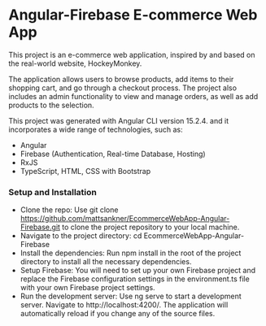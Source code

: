 # Angular-Firebase E-commerce Web App

This project is an e-commerce web application, inspired by and based on the real-world website, HockeyMonkey.

The application allows users to browse products, add items to their shopping cart, and go through a checkout process. The project also includes an admin functionality to view and manage orders, as well as add products to the selection.

This project was generated with Angular CLI version 15.2.4. and it incorporates a wide range of technologies, such as:
- Angular
- Firebase (Authentication, Real-time Database, Hosting)
- RxJS
- TypeScript, HTML, CSS with Bootstrap

### Setup and Installation

- Clone the repo: Use git clone https://github.com/mattsankner/EcommerceWebApp-Angular-Firebase.git to clone the project repository to your local machine.
- Navigate to the project directory: cd EcommerceWebApp-Angular-Firebase
- Install the dependencies: Run npm install in the root of the project directory to install all the necessary dependencies.
- Setup Firebase: You will need to set up your own Firebase project and replace the Firebase configuration settings in the environment.ts file with your own Firebase project settings.
- Run the development server: Use ng serve to start a development server. Navigate to http://localhost:4200/. The application will automatically reload if you change any of the source files.



